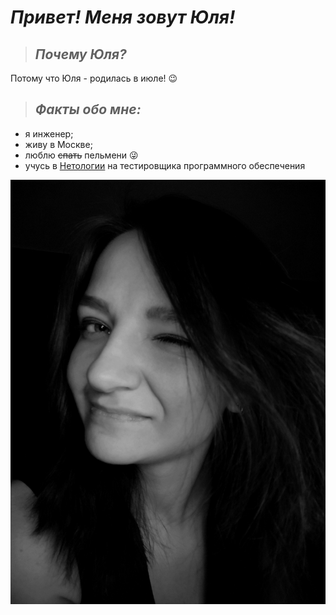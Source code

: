 # ***Привет! Меня зовут Юля!***

>## _Почему Юля?_
Потому что Юля - родилась в июле! 😉

> ## _Факты обо мне:_
* я инженер;
* живу в Москве;
* люблю ~~спать~~ пельмени 😜
* учусь в [Нетологии](https://netology.ru/) на тестировщика программного обеспечения

![](photocard.jpg)
